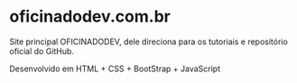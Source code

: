 # oficinadodev.com.br

Site principal OFICINADODEV, dele direciona para os tutoriais e repositório oficial do GitHub.

Desenvolvido em HTML + CSS + BootStrap + JavaScript